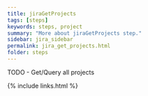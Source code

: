 ```yaml
---
title: jiraGetProjects
tags: [steps]
keywords: steps, project
summary: "More about jiraGetProjects step."
sidebar: jira_sidebar
permalink: jira_get_projects.html
folder: steps
---
```


TODO - Get/Query all projects

{% include links.html %}
